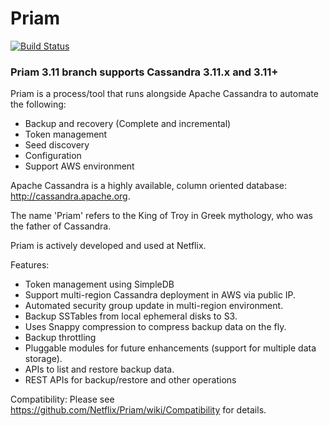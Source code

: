# Priam

[![Build Status](https://travis-ci.org/Netflix/Priam.svg?branch=4.x)](https://travis-ci.org/Netflix/Priam)

### Priam 3.11 branch supports Cassandra 3.11.x and 3.11+ 

Priam is a process/tool that runs alongside Apache Cassandra to automate the following:
- Backup and recovery (Complete and incremental)
- Token management
- Seed discovery
- Configuration
- Support AWS environment

Apache Cassandra is a highly available, column oriented database: http://cassandra.apache.org.

The name 'Priam' refers to the King of Troy in Greek mythology, who was the father of Cassandra.

Priam is actively developed and used at Netflix.

Features:
- Token management using SimpleDB
- Support multi-region Cassandra deployment in AWS via public IP.
- Automated security group update in multi-region environment.
- Backup SSTables from local ephemeral disks to S3.
- Uses Snappy compression to compress backup data on the fly.
- Backup throttling
- Pluggable modules for future enhancements (support for multiple data storage).
- APIs to list and restore backup data.
- REST APIs for backup/restore and other operations

Compatibility:
Please see https://github.com/Netflix/Priam/wiki/Compatibility for details.
